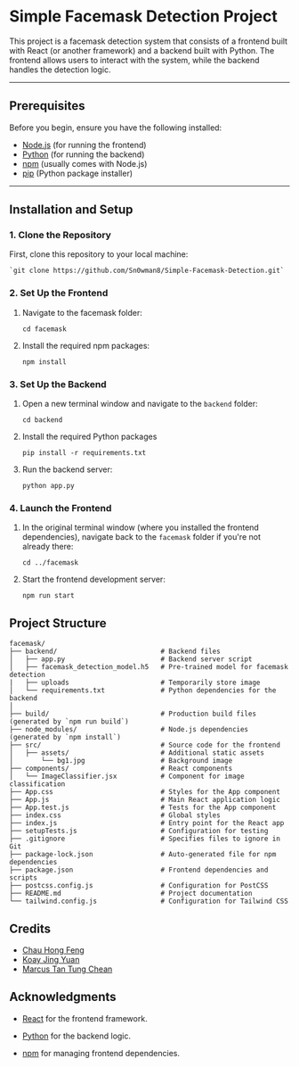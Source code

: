 # Simple Facemask Detection Project

This project is a facemask detection system that consists of a frontend built with React (or another framework) and a backend built with Python. The frontend allows users to interact with the system, while the backend handles the detection logic.

---

## Prerequisites

Before you begin, ensure you have the following installed:

- [Node.js](https://nodejs.org/) (for running the frontend)
- [Python](https://www.python.org/) (for running the backend)
- [npm](https://www.npmjs.com/) (usually comes with Node.js)
- [pip](https://pip.pypa.io/en/stable/) (Python package installer)

---

## Installation and Setup

### 1. Clone the Repository

First, clone this repository to your local machine:

    `git clone https://github.com/Sn0wman8/Simple-Facemask-Detection.git`

### 2. Set Up the Frontend

1. Navigate to the facemask folder:

    `cd facemask`

2. Install the required npm packages:

    `npm install`

### 3. Set Up the Backend

1. Open a new terminal window and navigate to the `backend` folder:

    `cd backend`

2. Install the required Python packages

    `pip install -r requirements.txt`

3. Run the backend server:

    `python app.py`

### 4. Launch the Frontend

1. In the original terminal window (where you installed the frontend dependencies), navigate back to the `facemask` folder if you're not already there:

    `cd ../facemask`

2. Start the frontend development server:

    `npm run start`

## Project Structure
```
facemask/
├── backend/                          # Backend files
│   ├── app.py                        # Backend server script
│   ├── facemask_detection_model.h5   # Pre-trained model for facemask detection
|   ├── uploads                       # Temporarily store image 
│   └── requirements.txt              # Python dependencies for the backend
│
├── build/                            # Production build files (generated by `npm run build`)
├── node_modules/                     # Node.js dependencies (generated by `npm install`)
├── src/                              # Source code for the frontend
│   ├── assets/                       # Additional static assets
│       └── bg1.jpg                   # Background image
├── components/                       # React components
│   └── ImageClassifier.jsx           # Component for image classification
├── App.css                           # Styles for the App component
├── App.js                            # Main React application logic
├── App.test.js                       # Tests for the App component
├── index.css                         # Global styles
├── index.js                          # Entry point for the React app
├── setupTests.js                     # Configuration for testing
├── .gitignore                        # Specifies files to ignore in Git
├── package-lock.json                 # Auto-generated file for npm dependencies
├── package.json                      # Frontend dependencies and scripts
├── postcss.config.js                 # Configuration for PostCSS
├── README.md                         # Project documentation
└── tailwind.config.js                # Configuration for Tailwind CSS

```

## Credits
- [Chau Hong Feng](https://github.com/hfchau1126)
- [Koay Jing Yuan](https://github.com/KJingY)
- [Marcus Tan Tung Chean](https://github.com/Sn0wman8)

## Acknowledgments
- [React](https://reactjs.org/) for the frontend framework.

- [Python](https://www.python.org/) for the backend logic.

- [npm](https://www.npmjs.com/) for managing frontend dependencies.
